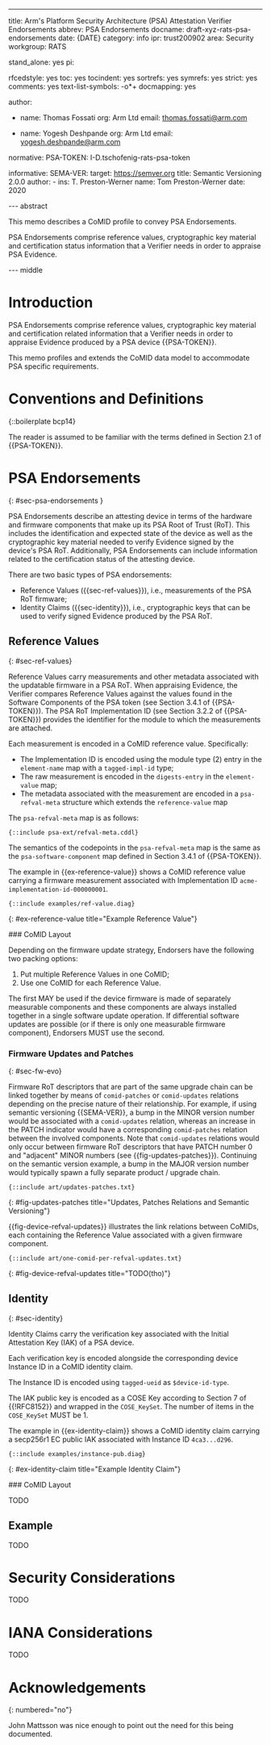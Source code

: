 ---
title: Arm's Platform Security Architecture (PSA) Attestation Verifier Endorsements
abbrev: PSA Endorsements
docname: draft-xyz-rats-psa-endorsements
date: {DATE}
category: info
ipr: trust200902
area: Security
workgroup: RATS

stand_alone: yes
pi:

  rfcedstyle: yes
  toc: yes
  tocindent: yes
  sortrefs: yes
  symrefs: yes
  strict: yes
  comments: yes
  text-list-symbols: -o*+
  docmapping: yes

author:

-
  name: Thomas Fossati
  org: Arm Ltd
  email: thomas.fossati@arm.com

-
  name: Yogesh Deshpande
  org: Arm Ltd
  email: yogesh.deshpande@arm.com

normative:
  PSA-TOKEN: I-D.tschofenig-rats-psa-token

informative:
  SEMA-VER:
   target: https://semver.org
   title: Semantic Versioning 2.0.0
   author:
     -
       ins: T. Preston-Werner
       name: Tom Preston-Werner
   date: 2020

--- abstract

This memo describes a CoMID profile to convey PSA Endorsements.

PSA Endorsements comprise reference values, cryptographic key material and
certification status information that a Verifier needs in order to appraise PSA
Evidence.

--- middle

# Introduction

PSA Endorsements comprise reference values, cryptographic key material and
certification related information that a Verifier needs in order to appraise
Evidence produced by a PSA device {{PSA-TOKEN}}.

This memo profiles and extends the CoMID data model to accommodate PSA specific
requirements.

# Conventions and Definitions

{::boilerplate bcp14}

The reader is assumed to be familiar with the terms defined in Section 2.1 of
{{PSA-TOKEN}}.

# PSA Endorsements
{: #sec-psa-endorsements }

PSA Endorsements describe an attesting device in terms of the hardware and
firmware components that make up its PSA Root of Trust (RoT).  This includes
the identification and expected state of the device as well as the
cryptographic key material needed to verify Evidence signed by the device's PSA
RoT.  Additionally, PSA Endorsements can include information related to the
certification status of the attesting device.

There are two basic types of PSA endorsements:

* Reference Values ({{sec-ref-values}}), i.e., measurements of the PSA RoT
  firmware;
* Identity Claims ({{sec-identity}}), i.e., cryptographic keys that can be used
  to verify signed Evidence produced by the PSA RoT.

## Reference Values
{: #sec-ref-values}

Reference Values carry measurements and other metadata associated with the
updatable firmware in a PSA RoT.  When appraising Evidence, the Verifier
compares Reference Values against the values found in the Software Components
of the PSA token (see Section 3.4.1 of {{PSA-TOKEN}}).  The PSA RoT
Implementation ID (see Section 3.2.2 of {{PSA-TOKEN}}) provides the identifier
for the module to which the measurements are attached.

Each measurement is encoded in a CoMID reference value.  Specifically:

* The Implementation ID is encoded using the module type (2) entry in the
  `element-name` map with a `tagged-impl-id` type;
* The raw measurement is encoded in the `digests-entry` in the `element-value`
  map;
* The metadata associated with the measurement are encoded in a
  `psa-refval-meta` structure which extends the `reference-value` map

The `psa-refval-meta` map is as follows:

~~~
{::include psa-ext/refval-meta.cddl}
~~~

The semantics of the codepoints in the `psa-refval-meta` map is the same as the
`psa-software-component` map defined in Section 3.4.1 of {{PSA-TOKEN}}.

The example in {{ex-reference-value}} shows a CoMID reference value carrying a
firmware measurement associated with Implementation ID
`acme-implementation-id-000000001`.

~~~
{::include examples/ref-value.diag}
~~~
{: #ex-reference-value title="Example Reference Value"}

### CoMID Layout

Depending on the firmware update strategy, Endorsers have the following
two packing options:

1. Put multiple Reference Values in one CoMID;
2. Use one CoMID for each Reference Value.

The first MAY be used if the device firmware is made of separately measurable
components and these components are always installed together in a single
software update operation.  If differential software updates are possible (or
if there is only one measurable firmware component), Endorsers MUST use the
second.

### Firmware Updates and Patches
{: #sec-fw-evo}

Firmware RoT descriptors that are part of the same upgrade chain can be linked
together by means of `comid-patches` or `comid-updates` relations depending on
the precise nature of their relationship.  For example, if using semantic
versioning {{SEMA-VER}}, a bump in the MINOR version number would be associated
with a `comid-updates` relation, whereas an increase in the PATCH indicator
would have a corresponding `comid-patches` relation between the involved
components.  Note that `comid-updates` relations would only occur between
firmware RoT descriptors that have PATCH number 0 and "adjacent" MINOR numbers
(see {{fig-updates-patches}}).  Continuing on the semantic version example, a
bump in the MAJOR version number would typically spawn a fully separate product
/ upgrade chain.

~~~ goat
{::include art/updates-patches.txt}
~~~
{: #fig-updates-patches title="Updates, Patches Relations and Semantic Versioning"}

{{fig-device-refval-updates}} illustrates the link relations between CoMIDs,
each containing the Reference Value associated with a given firmware component.

~~~ goat
{::include art/one-comid-per-refval-updates.txt}
~~~
{: #fig-device-refval-updates title="TODO(tho)"}

## Identity
{: #sec-identity}

Identity Claims carry the verification key associated with the Initial
Attestation Key (IAK) of a PSA device.

Each verification key is encoded alongside the corresponding device Instance ID
in a CoMID identity claim.

The Instance ID is encoded using `tagged-ueid` as `$device-id-type`.

The IAK public key is encoded as a COSE Key according to Section 7 of
{{!RFC8152}} and wrapped in the `COSE_KeySet`.  The number of items in the
`COSE_KeySet` MUST be 1.

The example in {{ex-identity-claim}} shows a CoMID identity claim carrying a
secp256r1 EC public IAK associated with Instance ID `4ca3...d296`.


~~~
{::include examples/instance-pub.diag}
~~~
{: #ex-identity-claim title="Example Identity Claim"}

### CoMID Layout

TODO


## Example

TODO

# Security Considerations

TODO

# IANA Considerations

TODO

# Acknowledgements
{: numbered="no"}

John Mattsson was nice enough to point out the need for this being documented.
